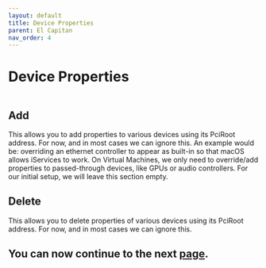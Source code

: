 ```yaml
---
layout: default
title: Device Properties
parent: El Capitan
nav_order: 4
---
```


# Device Properties

<a href="https://raw.githubusercontent.com/royalgraphx/DarwinKVM/main/docs/assets/OpenCoreProMacDevProps.png"><img src="../../../assets/OpenCoreProMacDevProps.png" alt=""></a>

## Add

This allows you to add properties to various devices using its PciRoot address. For now, and in most cases we can ignore this. An example would be: overriding an ethernet controller to appear as built-in so that macOS allows iServices to work. On Virtual Machines, we only need to override/add properties to passed-through devices, like GPUs or audio controllers. For our initial setup, we will leave this section empty.

## Delete

This allows you to delete properties of various devices using its PciRoot address. For now, and in most cases we can ignore this.

## You can now continue to the next <a href="../04-Kernel">page</a>.
